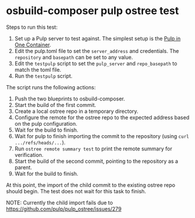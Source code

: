 # osbuild-composer pulp ostree test

Steps to run this test:

1. Set up a Pulp server to test against.  The simplest setup is the [Pulp in One Container](https://pulpproject.org/pulp-in-one-container/).
2. Edit the pulp.toml file to set the `server_address` and credentials.  The `repository` and `basepath` can be set to any value.
3. Edit the `testpulp` script to set the `pulp_server` and `repo_basepath` to match the toml file.
3. Run the `testpulp` script.

The script runs the following actions:
1. Push the two blueprints to osbuild-composer.
2. Start the build of the first commit.
3. Create a local ostree repo in a temporary directory.
4. Configure the remote for the ostree repo to the expected address based on the pulp configuration.
5. Wait for the build to finish.
6. Wait for pulp to finish importing the commit to the repository (using `curl .../refs/heads/...`).
7. Run `ostree remote summary test` to print the remote summary for verification.
8. Start the build of the second commit, pointing to the repository as a parent.
9. Wait for the build to finish.

At this point, the import of the child commit to the existing ostree repo should begin.  The test does not wait for this task to finish.

NOTE: Currently the child import fails due to https://github.com/pulp/pulp_ostree/issues/279
